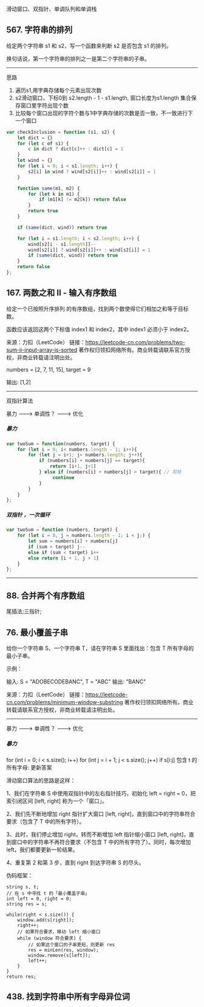 
滑动窗口、双指针、单调队列和单调栈



## 567. 字符串的排列

给定两个字符串 s1 和 s2，写一个函数来判断 s2 是否包含 s1 的排列。

换句话说，第一个字符串的排列之一是第二个字符串的子串。

---

思路

1. 遍历s1,用字典存储每个元素出现次数
2. s2滑动窗口，下标0到 s2.length - 1 - s1.length, 窗口长度为s1.length
	集合保存窗口里字符出现个数
3. 比较每个窗口出现的字符个数与1中字典存储的次数是否一致，不一致进行下一个窗口

```javascript
var checkInclusion = function (s1, s2) {
    let dict = {}
    for (let c of s1) {
        c in dict ? dict[c]++ : dict[c] = 1
    }
    let wind = {}
    for (let i = 0; i < s1.length; i++) {
        s2[i] in wind ? wind[s2[i]]++ : wind[s2[i]] = 1
    }

    function same(m1, m2) {
        for (let k in m1) {
            if (m1[k] != m2[k]) return false
        }
        return true
    }

    if (same(dict, wind)) return true

    for (let i = s1.length; i < s2.length; i++) {
        wind[s2[i - s1.length]]--
        wind[s2[i]] ? wind[s2[i]]++ : wind[s2[i]] = 1
        if (same(dict, wind)) return true
    }
    return false
};
```

## 167. 两数之和 II - 输入有序数组

给定一个已按照升序排列 的有序数组，找到两个数使得它们相加之和等于目标数。

函数应该返回这两个下标值 index1 和 index2，其中 index1 必须小于 index2。

来源：力扣（LeetCode）
链接：https://leetcode-cn.com/problems/two-sum-ii-input-array-is-sorted
著作权归领扣网络所有。商业转载请联系官方授权，非商业转载请注明出处。


numbers = [2, 7, 11, 15], target = 9

输出: [1,2]

---

双指针算法  

暴力 ---> 单调性？ --->  优化

##### 暴力

```javascript
var twoSum = function(numbers, target) {
    for (let i = 0; i< numbers.length - 1; i++){
        for (let j = i+1; j< numbers.length; j++){
            if (numbers[i] + numbers[j] == target){
                return [i+1, j+1]
            } else if (numbers[i] + numbers[j] > target){ // 剪枝
                 continue
            }
        }   
    }
};
```

##### 双指针 ，一次循环

```javascript
var twoSum = function (numbers, target) {
    for (let i = 0, j = numbers.length - 1; i < j;) {
        let sum = numbers[i] + numbers[j]
        if (sum > target) j--
        else if (sum < target) i++
        else return [i + 1, j + 1]
    }
};
```
---

## 88. 合并两个有序数组

尾插法;三指针;


## 76. 最小覆盖子串

给你一个字符串 S、一个字符串 T，请在字符串 S 里面找出：包含 T 所有字母的最小子串。

示例：

输入: S = "ADOBECODEBANC", T = "ABC"
输出: "BANC"

来源：力扣（LeetCode）
链接：https://leetcode-cn.com/problems/minimum-window-substring
著作权归领扣网络所有。商业转载请联系官方授权，非商业转载请注明出处。

---

暴力 ---> 单调性？ --->  优化

##### 暴力

for (int i = 0; i < s.size(); i++)
    for (int j = i + 1; j < s.size(); j++)
        if s[i:j] 包含 t 的所有字母:
            更新答案



滑动窗口算法的思路是这样：

1、我们在字符串 S 中使用双指针中的左右指针技巧，初始化 left = right = 0，把索引闭区间 [left, right] 称为一个「窗口」。

2、我们先不断地增加 right 指针扩大窗口 [left, right]，直到窗口中的字符串符合要求（包含了 T 中的所有字符）。

3、此时，我们停止增加 right，转而不断增加 left 指针缩小窗口 [left, right]，直到窗口中的字符串不再符合要求（不包含 T 中的所有字符了）。同时，每次增加 left，我们都要更新一轮结果。

4、重复第 2 和第 3 步，直到 right 到达字符串 S 的尽头。


伪码框架：

```cgo
string s, t;
// 在 s 中寻找 t 的「最小覆盖子串」
int left = 0, right = 0;
string res = s;

while(right < s.size()) {
    window.add(s[right]);
    right++;
    // 如果符合要求，移动 left 缩小窗口
    while (window 符合要求) {
        // 如果这个窗口的子串更短，则更新 res
        res = minLen(res, window);
        window.remove(s[left]);
        left++;
    }
}
return res;

```


## 438. 找到字符串中所有字母异位词



